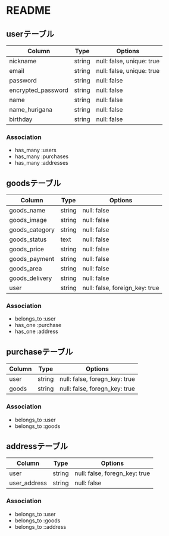 # README

## userテーブル
|Column             |Type   |Options                  |
|-------------------|-------|-------------------------|
|nickname           |string |null: false, unique: true|
|email              |string |null: false, unique: true|
|password           |string |null: false              |
|encrypted_password |string |null: false              |
|name               |string |null: false              |
|name_hurigana      |string |null: false              |
|birthday           |string |null: false              |

### Association
- has_many :users
- has_many :purchases
- has_many :addresses

## goodsテーブル
|Column         |Type   |Options                       |
|---------------|-------|------------------------------|
|goods_name     |string |null: false                   |
|goods_image    |string |null: false                   |
|goods_category |string |null: false                   |
|goods_status   |text   |null: false                   |
|goods_price    |string |null: false                   |
|goods_payment  |string |null: false                   |
|goods_area     |string |null: false                   |
|goods_delivery |string |null: false                   |
|user           |string |null: false, foreign_key: true|

### Association
- belongs_to :user
- has_one :purchase
- has_one :address

## purchaseテーブル
|Column|Type|Options|
|-----------|-------|-----------------------------|
|user       |string |null: false, foregn_key: true|
|goods      |string |null: false, foregn_key: true|

### Association
- belongs_to :user
- belongs_to :goods

## addressテーブル
|Column|Type|Options|
|--------------|-------|-----------------------------|
|user          |string |null: false, foregn_key: true|
|user_address  |string |null: false                  |

### Association
- belongs_to :user
- belongs_to :goods
- belongs_to ::address